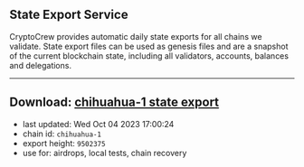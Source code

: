 ## State Export Service
CryptoCrew provides automatic daily state exports for all chains we validate. State export files can be used as genesis files and are a snapshot of the current blockchain state, including all validators, accounts, balances and delegations.

---
**Download: [chihuahua-1 state export](https://dl.ccvalidators.com/SERVICE/chihuahua/chihuahua-1_export_9502375.json)**
---

- last updated: Wed Oct 04 2023 17:00:24
- chain id: `chihuahua-1`
- export height: `9502375`
- use for: airdrops, local tests, chain recovery

